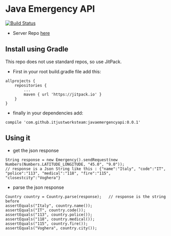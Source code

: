 # Java Emergency API


[![Build Status](https://travis-ci.org/itjustworksteam/javaemergencyapi.svg?branch=master)](https://travis-ci.org/itjustworksteam/javaemergencyapi)

* Server Repo [here](https://github.com/itjustworksteam/emergencyserver.git)

## Install using Gradle

This repo does not use standard repos, so use JitPack.

* First in your root build.gradle file add this:

```
allprojects {
	repositories {
		...
		maven { url 'https://jitpack.io' }
	}
}
```

* finally in your dependencies add:

```
compile 'com.github.itjustworksteam:javaemergencyapi:0.0.1'
```

## Using it

* get the json response

```
String response = new Emergency().sendRequest(new Numbers(Numbers.LATITUDE_LONGITUDE, "45.0", "9.0"));
// response is a Json String like this : {"name":"Italy", "code":"IT", "police":"113", "medical":"118", "fire":"115", "closestcity":"Voghera"}
``` 

* parse the json response

```
Country country = Country.parse(response);   // response is the string before
assertEquals("Italy", country.name());
assertEquals("IT", country.code());
assertEquals("113", country.police());
assertEquals("118", country.medical());
assertEquals("115", country.fire());
assertEquals("Voghera", country.city());
```
 